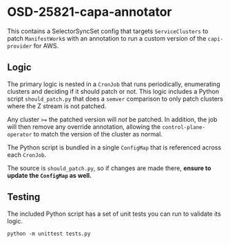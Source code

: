 # OSD-25821-capa-annotator

This contains a SelectorSyncSet config that targets `ServiceClusters` to patch `ManifestWork`s with an annotation
to run a custom version of the `capi-provider` for AWS.

## Logic

The primary logic is nested in a `CronJob` that runs periodically, enumerating clusters and deciding
if it should patch or not. This logic includes a Python script `should_patch.py` that does a `semver` comparison
to only patch clusters where the Z stream is not patched.

Any cluster `>=` the patched version will _not_ be patched. In addition, the job will then remove any override annotation,
allowing the `control-plane-operator` to match the version of the cluster as normal.

The Python script is bundled in a single `ConfigMap` that is referenced across each `CronJob`.

The source is `should_patch.py`, so if changes are made there, **ensure to update the `ConfigMap` as well.**

## Testing

The included Python script has a set of unit tests you can run to validate its logic.

``
python -m unittest tests.py
``
